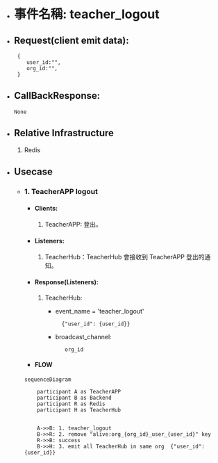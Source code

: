 - # 事件名稱: teacher_logout

- ## Request(client emit data):

       {
          user_id:"",
          org_id:"",
       }

- ## CallBackResponse:

      None

- ## Relative Infrastructure

  1. Redis

- ## Usecase

  - ### 1. TeacherAPP logout

    - #### Clients:

      1. TeacherAPP: 登出。

    - #### Listeners:

      1. TeacherHub：TeacherHub 會接收到 TeacherAPP 登出的通知。

    - #### Response(Listeners):

      1. TeacherHub:

         - event_name = 'teacher_logout'
           ```
             {"user_id": {user_id}}
           ```
         - broadcast_channel:

           ```
              org_id
           ```

    - #### FLOW

    ```mermaid
    sequenceDiagram

        participant A as TeacherAPP
        participant B as Backend
        participant R as Redis
        participant H as TeacherHub


        A->>B: 1. teacher_logout
        B->>R: 2. remove "alive:org_{org_id}_user_{user_id}" key
        R->>B: success
        B->>H: 3. emit all TeacherHub in same org  {"user_id":{user_id}}

    ```

